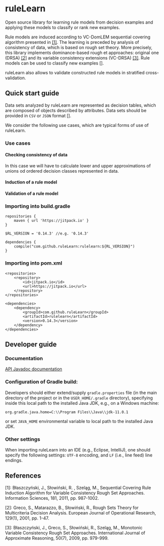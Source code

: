 # ruleLearn
Open source library for learning rule models from decision examples and applying these models to classify or rank new examples. 

Rule models are induced according to VC-DomLEM sequential covering algorithm presented in [[1]](#VCDomLEM). The learning is preceded by analysis of consistency of data, which is based on rough set theory. More precisely, this library implements dominance-based rough et approaches: original one (DRSA) [[2]](#DRSA) and its variable consistency extensions (VC-DRSA) [[3]](#VCDRSA). Rule models can be used to classify new examples [].

ruleLearn also allows to validate constructed rule models in stratified cross-validation.

## Quick start guide
Data sets analyzed by ruleLearn are represented as decision tables, which are composed of objects described by attributes. Data sets should be provided in `CSV` or `JSON` format []. 

We consider the following use cases, which are typical forms of use of ruleLearn.

### Use cases

#### Checking consistency of data
In this case we will have to calculate lower and upper approximations of unions od ordered decision classes represented in data. 

#### Induction of a rule model


#### Validation of a rule model

### Importing into build.gradle
```
repositories {
    maven { url 'https://jitpack.io' }
}

$RL_VERSION = '0.14.3' //e.g. '0.14.3'

dependencies {
    compile("com.github.ruleLearn:rulelearn:${RL_VERSION}")
}
```

### Importing into pom.xml
```
<repositories>
    <repository>
        <id>jitpack.io</id>
        <url>https://jitpack.io</url>
    </repository>
</repositories>

<dependencies>
    <dependency>
        <groupId>com.github.ruleLearn</groupId>
        <artifactId>rulelearn</artifactId>
        <version>0.14.3</version>
    </dependency>
</dependencies>
```

## Developer guide

### Documentation
[API Javadoc documentation](https://javadoc.jitpack.io/com/github/rulelearn/ruleLearn/latest/javadoc/)

### Configuration of Gradle build:
Developers should either extend/supply `gradle.properties` file (in the main directory of the project
or in the `USER_HOME/.gradle` directory), specifying inside this local path to the installed Java JDK,
e.g., on a Windows machine:

`org.gradle.java.home=C:\\Program Files\\Java\\jdk-11.0.1`

or set `JAVA_HOME` environmental variable to local path to the installed Java JDK.

### Other settings
When importing ruleLearn into an IDE (e.g., Eclipse, IntelliJ), one should specify the following settings: `UTF-8` encoding, and `LF` (i.e., line feed) line endings.

## References

<a name="VCDomLEM">[1]</a>: Błaszczyński, J., Słowiński, R. , Szeląg, M., Sequential Covering Rule Induction Algorithm for Variable Consistency Rough Set Approaches. Information Sciences, 181, 2011, pp. 987-1002.

<a name="DRSA">[2]</a>: Greco, S., Matarazzo, B., Słowiński, R., Rough Sets Theory for Multicriteria Decision Analysis. European Journal of Operational Research, 129(1), 2001, pp. 1-47.

<a name="VCDRSA">[3]</a>: Błaszczyński, J., Greco, S., Słowiński, R., Szeląg, M., Monotonic Variable Consistency Rough Set Approaches. International Journal of Approximate Reasoning, 50(7), 2009, pp. 979-999.